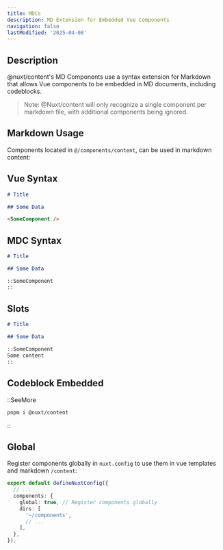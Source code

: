 ```yaml
---
title: MDCs
description: MD Extension for Embedded Vue Components
navigation: false
lastModified: '2025-04-08'
---
```


## Description

@nuxt/content's MD Components use a syntax extension for Markdown that allows Vue components to be embedded in MD documents, including codeblocks.

> Note: @Nuxt/content will only recognize a single component per markdown file, with additional components being ignored.

## Markdown Usage

Components located in `@/components/content`, can be used in markdown content:

## Vue Syntax

```markdown
# Title

## Some Data

<SomeComponent />

```

## MDC Syntax

```markdown
# Title

## Some Data

::SomeComponent
::

```

## Slots

```markdown
# Title

## Some Data

::SomeComponent
Some content
::

```

## Codeblock Embedded

::SeeMore

```bash
pnpm i @nuxt/content
```

::

## Global

Register components globally in `nuxt.config` to use them in vue templates and markdown `/content`:

```ts
export default defineNuxtConfig({
  // ...
  components: {
    global: true, // Register components globally
    dirs: [
      '~/components',
      // ...
    ],
  },
});
```
